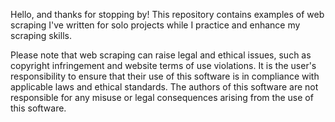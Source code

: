 Hello, and thanks for stopping by! This repository contains examples of web scraping I've written for solo projects while I practice and enhance my scraping skills.


Please note that web scraping can raise legal and ethical issues, such as copyright infringement and website terms of use violations. It is the user's responsibility to ensure that their use of this software is in compliance with applicable laws and ethical standards. The authors of this software are not responsible for any misuse or legal consequences arising from the use of this software.
